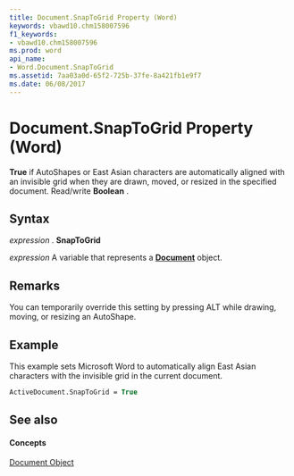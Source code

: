 ```yaml
---
title: Document.SnapToGrid Property (Word)
keywords: vbawd10.chm158007596
f1_keywords:
- vbawd10.chm158007596
ms.prod: word
api_name:
- Word.Document.SnapToGrid
ms.assetid: 7aa03a0d-65f2-725b-37fe-8a421fb1e9f7
ms.date: 06/08/2017
---
```



# Document.SnapToGrid Property (Word)

 **True** if AutoShapes or East Asian characters are automatically aligned with an invisible grid when they are drawn, moved, or resized in the specified document. Read/write **Boolean** .


## Syntax

 _expression_ . **SnapToGrid**

 _expression_ A variable that represents a **[Document](document-object-word.md)** object.


## Remarks

You can temporarily override this setting by pressing ALT while drawing, moving, or resizing an AutoShape.


## Example

This example sets Microsoft Word to automatically align East Asian characters with the invisible grid in the current document.


```vb
ActiveDocument.SnapToGrid = True
```


## See also


#### Concepts


[Document Object](document-object-word.md)

